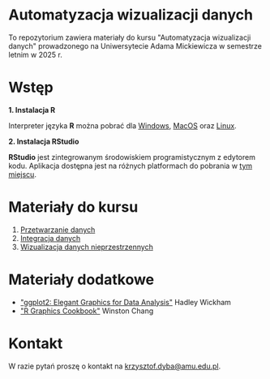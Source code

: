 # Automatyzacja wizualizacji danych

To repozytorium zawiera materiały do kursu "Automatyzacja wizualizacji danych" prowadzonego
na Uniwersytecie Adama Mickiewicza w semestrze letnim w 2025 r.



# Wstęp

**1. Instalacja R**

Interpreter języka **R** można pobrać dla [Windows](https://cloud.r-project.org/bin/windows/base/),
[MacOS](https://cran.r-project.org/bin/macosx/) oraz [Linux](https://cloud.r-project.org/bin/linux/).

**2. Instalacja RStudio**

**RStudio** jest zintegrowanym środowiskiem programistycznym z edytorem kodu.
Aplikacja dostępna jest na różnych platformach do pobrania w [tym miejscu](https://posit.co/download/rstudio-desktop/).

# Materiały do kursu

1. [Przetwarzanie danych](https://kadyb.github.io/vis2025/cwiczenia/01_Przetwarzanie_danych.html)
2. [Integracja danych](https://kadyb.github.io/vis2025/cwiczenia/02_Integracja_danych.html)
3. [Wizualizacja danych nieprzestrzennych](https://kadyb.github.io/vis2025/cwiczenia/03_Wizualizacja.html)

# Materiały dodatkowe

- ["ggplot2: Elegant Graphics for Data Analysis"](https://ggplot2-book.org/) Hadley Wickham
- ["R Graphics Cookbook"](https://r-graphics.org/) Winston Chang

# Kontakt 

W razie pytań proszę o kontakt na <krzysztof.dyba@amu.edu.pl>.
